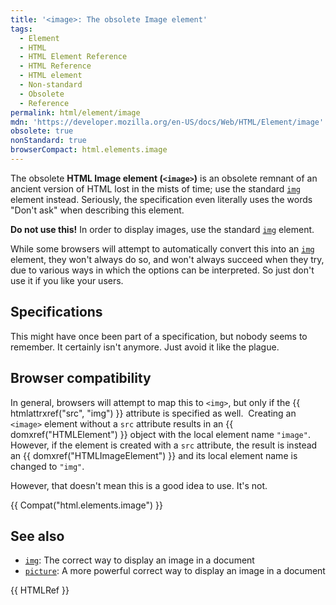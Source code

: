 ```yaml
---
title: '<image>: The obsolete Image element'
tags:
  - Element
  - HTML
  - HTML Element Reference
  - HTML Reference
  - HTML element
  - Non-standard
  - Obsolete
  - Reference
permalink: html/element/image
mdn: 'https://developer.mozilla.org/en-US/docs/Web/HTML/Element/image'
obsolete: true
nonStandard: true
browserCompact: html.elements.image
---
```

The obsolete **HTML Image element (`<image>`)** is an obsolete remnant of an ancient version of HTML lost in the mists of time; use the standard [`img`](/html/element/img/) element instead. Seriously, the specification even literally uses the words "Don't ask" when describing this element.

**Do not use this!** In order to display images, use the standard [`img`](/html/element/img/) element.

While some browsers will attempt to automatically convert this into an [`img`](/html/element/img/) element, they won't always do so, and won't always succeed when they try, due to various ways in which the options can be interpreted. So just don't use it if you like your users.

## Specifications

This might have once been part of a specification, but nobody seems to remember. It certainly isn't anymore. Just avoid it like the plague.

## Browser compatibility

In general, browsers will attempt to map this to `<img>`, but only if the {{ htmlattrxref("src", "img") }} attribute is specified as well.  Creating an `<image>` element without a `src` attribute results in an {{ domxref("HTMLElement") }} object with the local element name `"image"`. However, if the element is created with a `src` attribute, the result is instead an {{ domxref("HTMLImageElement") }} and its local element name is changed to `"img"`.

However, that doesn't mean this is a good idea to use. It's not.

{{ Compat("html.elements.image") }}

## See also

-   [`img`](/html/element/img/): The correct way to display an image in a document
-   [`picture`](/html/element/picture/): A more powerful correct way to display an image in a document

{{ HTMLRef }}